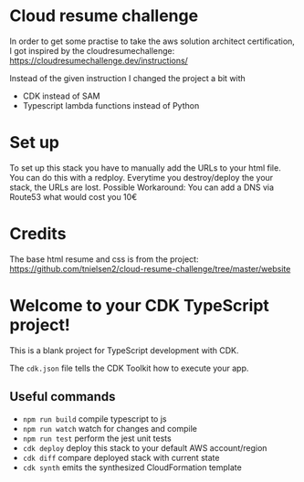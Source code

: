 # Cloud resume challenge
In order to get some practise to take the aws solution architect certification, I got inspired by the cloudresumechallenge:
https://cloudresumechallenge.dev/instructions/ 

Instead of the given instruction I changed the project a bit with
 - CDK instead of SAM
 - Typescript lambda functions instead of Python

# Set up
To set up this stack you have to manually add the URLs to your html file. You can do this with a redploy. Everytime you destroy/deploy the your stack, the URLs are lost. 
Possible Workaround: You can add a DNS via Route53 what would cost you 10€

# Credits
The base html resume and css is from the project: 
https://github.com/tnielsen2/cloud-resume-challenge/tree/master/website 

# Welcome to your CDK TypeScript project!

This is a blank project for TypeScript development with CDK.

The `cdk.json` file tells the CDK Toolkit how to execute your app.

## Useful commands

 * `npm run build`   compile typescript to js
 * `npm run watch`   watch for changes and compile
 * `npm run test`    perform the jest unit tests
 * `cdk deploy`      deploy this stack to your default AWS account/region
 * `cdk diff`        compare deployed stack with current state
 * `cdk synth`       emits the synthesized CloudFormation template
